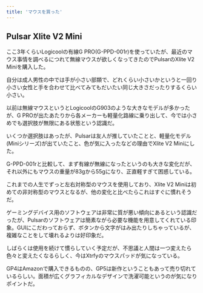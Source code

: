 ```yaml
---
title: 'マウスを買った'
---
```


## Pulsar Xlite V2 Mini

ここ3年くらいLogicoolの有線G PRO(G-PPD-001r)を使っていたが、最近のマウス事情を調べるにつれて無線マウスが欲しくなってきたのでPulsarのXlite V2 Miniを購入した。

自分は成人男性の中では手が小さい部類で、どれくらい小さいかというと一回り小さい女性と手を合わせて比べてみてもだいたい同じ大きさだったりするくらい小さい。

以前は無線マウスというとLogicoolのG903のような大きなモデルが多かったが、G PROが出たあたりから各メーカーも軽量化路線に乗り出して、今では小さめでも選択肢が無限にある状態という認識だ。

いくつか選択肢はあったが、Pulsarは友人が推していたことと、軽量化モデル(Miniシリーズ)が出ていたこと、色が気に入ったなどの理由でXlite V2 Miniにした。

G-PPD-001rと比較して、まず有線が無線になったというのも大きな変化だが、それ以外にもマウスの重量が83gから55gになり、正直軽すぎて困惑している。

これまでの人生でずっと左右対称型のマウスを使用しており、Xlite V2 Miniは初めての非対称型のマウスとなるが、他の変化と比べたらこれはすぐに慣れそうだ。

ゲーミングデバイス用のソフトウェアは非常に質が悪い傾向にあるという認識だったが、Pulsarのソフトウェアは簡素ながら必要な機能を用意してくれている印象。GUIにこだわっておらず、ボタンから文字がはみ出たりしちゃっているが、複雑なことをして壊れるよりは好印象だ。

しばらくは使用を続けて慣らしていく予定だが、不思議と人間は一つ変えたら色々と変えたくなるらしく、今はXtrfyのマウスパッドが気になっている。

GP4はAmazonで購入できるものの、GP5は新作ということもあって売り切れているらしい。面積が広くグラフィカルなデザインで洗濯可能というのが気になりポイントだ。